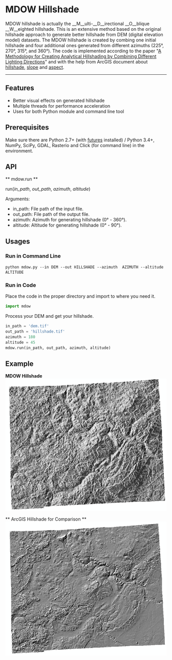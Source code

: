 [mdow-hillshade]: images/mdow-hillshade.png "The MDOW Hillshade Example"
[arcgis-hillshade]: images/arcgis-hillshade.png "The ArcGIS Hillshade Example"

# MDOW Hillshade

MDOW hillshade is actually the __M__ulti-__D__irectional __O__blique __W__eighted hillshade. This is an extensive method based on the original hillshade approach to generate better hillshade from DEM (digital elevation model) datasets. The MDOW hillshade is created by combing one initial hillshade and four additional ones generated from different azimuths (225°, 270°, 315°, and 360°). The code is implemented according to the paper "[A Methodology for Creating Analytical Hillshading by Combining Different Lighting Directions](https://www.researchgate.net/publication/237548702_A_METHODOLOGY_FOR_CREATING_ANALYTICAL_HILL-SHADING_BY_COMBINING_DIFFERENT_LIGHTING_DIRECTIONS)" and with the help from ArcGIS document about [hillshade](http://desktop.arcgis.com/en/arcmap/10.3/tools/spatial-analyst-toolbox/how-hillshade-works.htm), [slope](http://desktop.arcgis.com/en/arcmap/10.3/tools/spatial-analyst-toolbox/how-slope-works.htm) and [aspect](http://desktop.arcgis.com/en/arcmap/10.3/tools/spatial-analyst-toolbox/how-aspect-works.htm).

---

## Features
* Better visual effects on generated hillshade
* Multiple threads for performance acceleration
* Uses for both Python module and command line tool

## Prerequisites
Make sure there are Python 2.7+ (with [futures](https://pypi.org/project/futures/) installed) / Python 3.4+, NumPy, SciPy, GDAL, Rasterio and Click (for command line) in the environment.

## API
** mdow.run **

run(*in_path*, *out_path*, *azimuth*, *altitude*)

Arguments:
* in_path: File path of the input file.
* out_path: File path of the output file.
* azimuth: Azimuth for generating hillshade (0° - 360°).
* altitude: Altitude for generating hillshade (0° - 90°).

## Usages

### Run in Command Line

```
python mdow.py --in DEM --out HILLSHADE --azimuth  AZIMUTH --altitude ALTITUDE
```
### Run in Code

Place the code in the proper directory and import to where you need it.
```python
import mdow
```
Process your DEM and get your hillshade.
```python
in_path = 'dem.tif'
out_path = 'hillshade.tif'
azimuth = 180
altitude = 45
mdow.run(in_path, out_path, azimuth, altitude)
```

## Example
**MDOW Hillshade**
![MDOW Hillshade Example][mdow-hillshade]

** ArcGIS Hillshade for Comparison **
![ArcGIS Hillshade Example][arcgis-hillshade]
